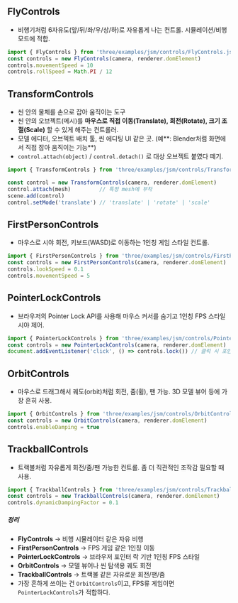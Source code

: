 ## **FlyControls**

- 비행기처럼 6자유도(앞/뒤/좌/우/상/하)로 자유롭게 나는 컨트롤. 시뮬레이션/비행모드에 적합.

```js
import { FlyControls } from 'three/examples/jsm/controls/FlyControls.js'
const controls = new FlyControls(camera, renderer.domElement)
controls.movementSpeed = 10
controls.rollSpeed = Math.PI / 12
```

## **TransformControls**

- 씬 안의 물체를 손으로 잡아 움직이는 도구
- 씬 안의 오브젝트(메시)를 **마우스로 직접 이동(Translate), 회전(Rotate), 크기 조절(Scale)** 할 수 있게 해주는 컨트롤러.
- 모델 에디터, 오브젝트 배치 툴, 씬 에디팅 UI 같은 곳. (예**: Blender처럼 화면에서 직접 잡아 움직이는 기능**)
- `control.attach(object)` / `control.detach()` 로 대상 오브젝트 붙였다 떼기.

```js
import { TransformControls } from 'three/examples/jsm/controls/TransformControls.js'

const control = new TransformControls(camera, renderer.domElement)
control.attach(mesh)         // 특정 mesh에 부착
scene.add(control)
control.setMode('translate') // 'translate' | 'rotate' | 'scale'
```

## **FirstPersonControls**

- 마우스로 시야 회전, 키보드(WASD)로 이동하는 1인칭 게임 스타일 컨트롤.

```js
import { FirstPersonControls } from 'three/examples/jsm/controls/FirstPersonControls.js'
const controls = new FirstPersonControls(camera, renderer.domElement)
controls.lookSpeed = 0.1
controls.movementSpeed = 5
```

## **PointerLockControls**

- 브라우저의 Pointer Lock API를 사용해 마우스 커서를 숨기고 1인칭 FPS 스타일 시야 제어.

```js
import { PointerLockControls } from 'three/examples/jsm/controls/PointerLockControls.js'
const controls = new PointerLockControls(camera, renderer.domElement)
document.addEventListener('click', () => controls.lock()) // 클릭 시 포인터락
```

## **OrbitControls**

- 마우스로 드래그해서 궤도(orbit)처럼 회전, 줌(휠), 팬 가능. 3D 모델 뷰어 등에 가장 흔히 사용.

```js
import { OrbitControls } from 'three/examples/jsm/controls/OrbitControls.js'
const controls = new OrbitControls(camera, renderer.domElement)
controls.enableDamping = true
```

## **TrackballControls**

- 트랙볼처럼 자유롭게 회전/줌/팬 가능한 컨트롤. 좀 더 직관적인 조작감 필요할 때 사용.

```js
import { TrackballControls } from 'three/examples/jsm/controls/TrackballControls.js'
const controls = new TrackballControls(camera, renderer.domElement)
controls.dynamicDampingFactor = 0.1 
```

##### **정리**

- **FlyControls** → 비행 시뮬레이터 같은 자유 비행
- **FirstPersonControls** → FPS 게임 같은 1인칭 이동
- **PointerLockControls** → 브라우저 포인터 락 기반 1인칭 FPS 스타일
- **OrbitControls** → 모델 뷰어나 씬 탐색용 궤도 회전
- **TrackballControls** → 트랙볼 같은 자유로운 회전/팬/줌
- 가장 흔하게 쓰이는 건 `OrbitControls`이고, FPS류 게임이면 `PointerLockControls`가 적합하다. 